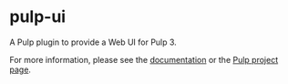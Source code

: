 # pulp-ui

A Pulp plugin to provide a Web UI for Pulp 3.

For more information, please see the [documentation](docs/index.rst) or the [Pulp project page](https://pulpproject.org/).

